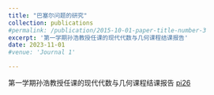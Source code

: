 ```yaml
---
title: "巴塞尔问题的研究"
collection: publications
#permalink: /publication/2015-10-01-paper-title-number-3
excerpt: '第一学期孙浩教授任课的现代代数与几何课程结课报告'
date: 2023-11-01
#venue: 'Journal 1'

---
```

第一学期孙浩教授任课的现代代数与几何课程结课报告
[pi26](../assets/pi26HaoSun.pdf)
